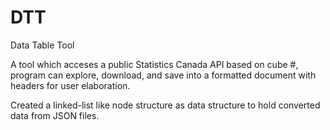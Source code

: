 # DTT
Data Table Tool

A tool which acceses a public Statistics Canada API based on cube #, program can explore, download, and save into a formatted document with headers for user elaboration.

Created a linked-list like node structure as data structure to hold converted data from JSON files.
